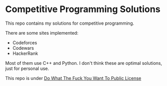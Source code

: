 # Competitive Programming Solutions
This repo contains my solutions for competitive programming.

There are some sites implemented:
- Codeforces
- Codewars
- HackerRank

Most of them use C++ and Python. I don't think these are optimal solutions, just for personal use.

This repo is under [Do What The Fuck You Want To Public License](LICENSE)

